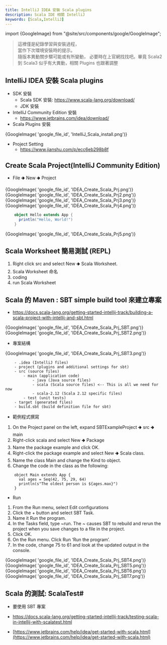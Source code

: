 ```yaml
---
title: IntelliJ IDEA 安裝 Scala plugins 
description: Scala IDE 相關 IntelliJ
keywords: [Scala,IntelliJ]
---
```

import {GoogleImage} from "@site/src/components/google/GoogleImage";

> 這裡僅是紀錄學習與安裝過程，  
> 當作下次環境安裝時的提示。  
> 隨版本異動關步驟可能或有所變動， 
> 必要時在上官網找找吧。畢竟 Scala2 到 Scala3 似乎有大異動，相關 Plugins 也跟著調整    
  
## IntelliJ IDEA 安裝 Scala plugins
* SDK 安裝
    * Scala SDK 安裝: https://www.scala-lang.org/download/
    * JDK 安裝
* IntelliJ Community Edition 安裝
    * https://www.jetbrains.com/idea/download/
* Scala Plugins 安裝  

<div>
 {GoogleImage( 'google_file_id',  'IntelliJ_Scala_install.png')}
</div>

* Project Setting
    * https://www.jianshu.com/p/ecc6eb298b8f
  
## Create Scala Project\(IntelliJ Community Edition)
* File 🢂 New 🢂 Project

<div>
 {GoogleImage( 'google_file_id',  'IDEA_Create_Scala_Prj.png')}
</div>
<div>
 {GoogleImage( 'google_file_id',  'IDEA_Create_Scala_Prj2.png')}
</div>
<div>
 {GoogleImage( 'google_file_id',  'IDEA_Create_Scala_Prj3.png')}
</div>
<div>
 {GoogleImage( 'google_file_id',  'IDEA_Create_Scala_Prj4.png')}
</div>

```scala
    object Hello extends App {
      println("Hello, World!")
    }
```

<div>
 {GoogleImage( 'google_file_id',  'IDEA_Create_Scala_Prj5.png')}
</div>
  
## Scala Worksheet 簡易測試 \(REPL)  
1. Right click src and select New 🢂 Scala Worksheet.
1. Scala Worksheet 命名
1. coding
1. run Scala Worksheet
  
## Scala 的 Maven : SBT simple build tool 來建立專案
* https://docs.scala-lang.org/getting-started-intellij-track/building-a-scala-project-with-intellij-and-sbt.html

<div>
 {GoogleImage( 'google_file_id',  'IDEA_Create_Scala_Prj_SBT.png')}
</div>
<div>
 {GoogleImage( 'google_file_id',  'IDEA_Create_Scala_Prj_SBT2.png')}
</div>
  
* 專案結構
<div>
 {GoogleImage( 'google_file_id',  'IDEA_Create_Scala_Prj_SBT3.png')}
</div>

```
    - .idea (IntelliJ files)
    - project (plugins and additional settings for sbt)
    - src (source files)
        - main (application code)
            - java (Java source files)
            - scala (Scala source files) <-- This is all we need for now
            - scala-2.12 (Scala 2.12 specific files)
        - test (unit tests)
    - target (generated files)
    - build.sbt (build definition file for sbt)
```
  
* 範例程式撰寫  
1. On the Project panel on the left, expand SBTExampleProject 🢂 src 🢂 main
2. Right-click scala and select New 🢂 Package
3. Name the package example and click OK.
4. Right-click the package example and select New 🢂 Scala class.
5. Name the class Main and change the Kind to object.
6. Change the code in the class as the following:

```
    object Main extends App {
      val ages = Seq(42, 75, 29, 64)
      println(s"The oldest person is ${ages.max}")
    }
```

* Run   
1. From the Run menu, select Edit configurations
2. Click the + button and select SBT Task.
3. Name it Run the program.
4. In the Tasks field, type \~run. The \~ causes SBT to rebuild and rerun the project when you save changes to a file in the project.
5. Click OK.
6. On the Run menu. Click Run ‘Run the program’.
7. In the code, change 75 to 61 and look at the updated output in the console. 
<div>
 {GoogleImage( 'google_file_id',  'IDEA_Create_Scala_Prj_SBT4.png')}
</div>
<div>
 {GoogleImage( 'google_file_id',  'IDEA_Create_Scala_Prj_SBT5.png')}
</div>
<div>
 {GoogleImage( 'google_file_id',  'IDEA_Create_Scala_Prj_SBT6.png')}
</div>
<div>
 {GoogleImage( 'google_file_id',  'IDEA_Create_Scala_Prj_SBT7.png')}
</div>

## Scala 的測試: ScalaTest#
* 要使用 SBT 專案
* https://docs.scala-lang.org/getting-started-intellij-track/testing-scala-in-intellij-with-scalatest.html
  
* [https://www.jetbrains.com/help/idea/get-started-with-scala.html](https://www.jetbrains.com/help/idea/get-started-with-scala.html)